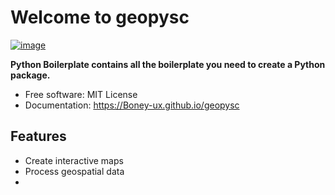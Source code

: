 # Welcome to geopysc


[![image](https://img.shields.io/pypi/v/geopysc.svg)](https://pypi.python.org/pypi/geopysc)


**Python Boilerplate contains all the boilerplate you need to create a Python package.**


-   Free software: MIT License
-   Documentation: <https://Boney-ux.github.io/geopysc>


## Features

-  Create interactive maps
-  Process geospatial data
-   
